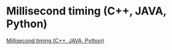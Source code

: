 # Millisecond timing (C++, JAVA, Python)
[Millisecond timing (C++, JAVA, Python)](https://aiwithcloud.com/2022/09/16/millisecond_timing_c_java_python/)